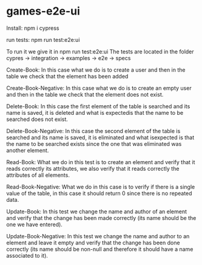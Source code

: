 # games-e2e-ui

Install:
    npm i cypress
    
run tests:
    npm run test:e2e:ui


To run it we give it in npm run test:e2e:ui
The tests are located in the folder cypres -> integration -> examples -> e2e -> specs

Create-Book:
In this case what we do is to create a user and then in the table we check that the element has been added

Create-Book-Negative:
In this case what we do is to create an empty user and then in the table we check that the element does
not exist.

Delete-Book:
In this case the first element of the table is searched and its name is saved, it is deleted and what is
expectedis that the name to be searched does not exist.

Delete-Book-Negative:
In this case the second element of the table is searched and its name is saved, it is eliminated and what isexpected is that the name to be searched exists since the one that was eliminated was another element.

Read-Book:
What we do in this test is to create an element and verify that it reads correctly its attributes, we also verify that it reads correctly the attributes of all elements.

Read-Book-Negative:
What we do in this case is to verify if there is a single value of the table, in this case it should return 0 since there is no repeated data.

Update-Book:
In this test we change the name and author of an element and verify that the change has been made correctly (its name should be the one we have entered).

Update-Book-Negative:
In this test we change the name and author to an element and leave it empty and verify that the change has been done correctly (its name should be non-null and therefore it should have a name associated to it).

